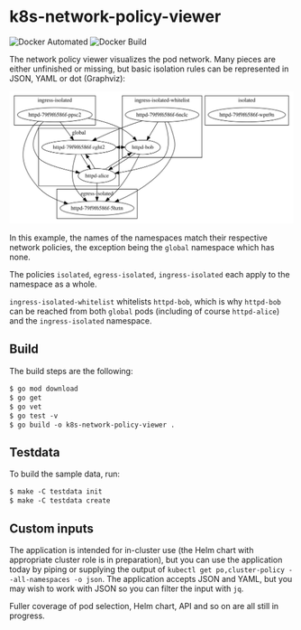 k8s-network-policy-viewer
=========================

![Docker Automated](https://img.shields.io/docker/automated/gerald1248/k8s-network-policy-viewer.svg)
![Docker Build](https://img.shields.io/docker/build/gerald1248/k8s-network-policy-viewer.svg)

The network policy viewer visualizes the pod network. Many pieces are either unfinished or missing, but basic isolation rules can be represented in JSON, YAML or dot (Graphviz):

<img src="testdata/testdata.svg" alt="Sample visualization"/>

In this example, the names of the namespaces match their respective network policies, the exception being the `global` namespace which has none.

The policies `isolated`, `egress-isolated`, `ingress-isolated` each apply to the namespace as a whole.

`ingress-isolated-whitelist` whitelists `httpd-bob`, which is why `httpd-bob` can be reached from both `global` pods (including of course `httpd-alice`) and the `ingress-isolated` namespace.

Build
-----
The build steps are the following:
```
$ go mod download
$ go get
$ go vet
$ go test -v
$ go build -o k8s-network-policy-viewer .
```

Testdata
--------
To build the sample data, run:
```
$ make -C testdata init
$ make -C testdata create
```

Custom inputs
-------------
The application is intended for in-cluster use (the Helm chart with appropriate cluster role is in preparation), but you can use the application today by piping or supplying the output of `kubectl get po,cluster-policy --all-namespaces -o json`. The application accepts JSON and YAML, but you may wish to work with JSON so you can filter the input with `jq`.

Fuller coverage of pod selection, Helm chart, API and so on are all still in progress.
